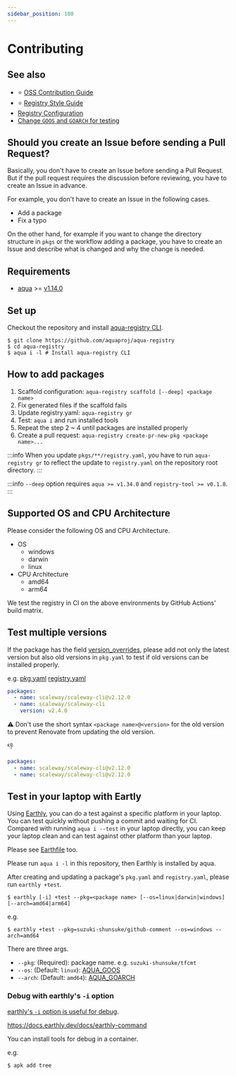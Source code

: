 ```yaml
---
sidebar_position: 100
---
```


# Contributing

## See also

- :star: [OSS Contribution Guide](https://github.com/suzuki-shunsuke/oss-contribution-guide)
- :star: [Registry Style Guide](https://aquaproj.github.io/docs/develop-registry/registry-style-guide)
- [Registry Configuration](/docs/reference/registry-config/)
- [Change `GOOS` and `GOARCH` for testing](/docs/develop-registry/change-os-arch-for-test)

## Should you create an Issue before sending a Pull Request?

Basically, you don't have to create an Issue before sending a Pull Request.
But if the pull request requires the discussion before reviewing, you have to create an Issue in advance.

For example, you don't have to create an Issue in the following cases.

- Add a package
- Fix a typo

On the other hand, for example if you want to change the directory structure in `pkgs` or the workflow adding a package,
you have to create an Issue and describe what is changed and why the change is needed.

## Requirements

- [aqua](https://aquaproj.github.io/docs/install) >= [v1.14.0](https://github.com/aquaproj/aqua/releases/tag/v1.14.0)

## Set up

Checkout the repository and install [aqua-registry CLI](https://github.com/aquaproj/registry-tool).

```console
$ git clone https://github.com/aquaproj/aqua-registry
$ cd aqua-registry
$ aqua i -l # Install aqua-registry CLI
```

## How to add packages

1. Scaffold configuration: `aqua-registry scaffold [--deep] <package name>`
1. Fix generated files if the scaffold fails
1. Update registry.yaml: `aqua-registry gr`
1. Test: `aqua i` and run installed tools
1. Repeat the step 2 ~ 4 until packages are installed properly
1. Create a pull request: `aqua-registry create-pr-new-pkg <package name>...`

:::info
When you update `pkgs/**/registry.yaml`, you have to run `aqua-registry gr` to reflect the update to `registry.yaml` on the repository root directory.
:::

:::info
`--deep` option requires `aqua >= v1.34.0` and `registry-tool >= v0.1.8`.
:::

## Supported OS and CPU Architecture

Please consider the following OS and CPU Architecture.

- OS
  - windows
  - darwin
  - linux
- CPU Architecture
  - amd64
  - arm64

We test the registry in CI on the above environments by GitHub Actions' build matrix.

## Test multiple versions

If the package has the field [version_overrides](/docs/reference/registry-config/version-overrides),
please add not only the latest version but also old versions in `pkg.yaml` to test if old versions can be installed properly.

e.g. [pkg.yaml](https://github.com/aquaproj/aqua-registry/blob/main/pkgs/scaleway/scaleway-cli/pkg.yaml) [registry.yaml](https://github.com/aquaproj/aqua-registry/blob/main/pkgs/scaleway/scaleway-cli/registry.yaml)

```yaml
packages:
  - name: scaleway/scaleway-cli@v2.12.0
  - name: scaleway/scaleway-cli
    version: v2.4.0
```

:warning: Don't use the short syntax `<package name>@<version>` for the old version to prevent Renovate from updating the old version.

:thumbsdown:

```yaml
packages:
  - name: scaleway/scaleway-cli@v2.12.0
  - name: scaleway/scaleway-cli@v2.12.0
```

## Test in your laptop with Eartly

Using [Earthly](https://docs.earthly.dev/), you can do a test against a specific platform in your laptop.
You can test quickly without pushing a commit and waiting for CI.
Compared with running `aqua i --test` in your laptop directly, you can keep your laptop clean and can test against other platform than your laptop.

Please see [Earthfile](https://github.com/aquaproj/aqua-registry/blob/main/Earthfile) too.

Please run `aqua i -l` in this repository, then Earthly is installed by aqua.

After creating and updating a package's `pkg.yaml` and `registry.yaml`, please run `earthly +test`.

```console
$ earthly [-i] +test --pkg=<package name> [--os=linux|darwin|windows] [--arch=amd64|arm64]
```

e.g.

```console
$ earthly +test --pkg=suzuki-shunsuke/github-comment --os=windows --arch=amd64
```

There are three args.

- `--pkg`: (Required): package name. e.g. `suzuki-shunsuke/tfcmt`
- `--os`: (Default: `linux`): [AQUA_GOOS](/docs/develop-registry/change-os-arch-for-test)
- `--arch`: (Default: `amd64`): [AQUA_GOARCH](/docs/develop-registry/change-os-arch-for-test)

### Debug with earthly's `-i` option

[earthly's `-i` option is useful for debug](https://docs.earthly.dev/best-practices#technique-use-earthly-i-to-debug-failures).

https://docs.earthly.dev/docs/earthly-command

You can install tools for debug in a container.

e.g.

```console
$ apk add tree
```
